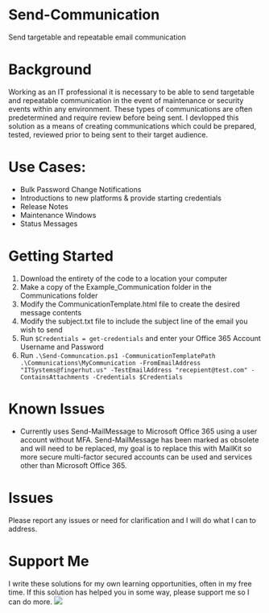 # Send-Communication
Send targetable and repeatable email communication

# Background
Working as an IT professional it is necessary to be able to send targetable and repeatable communication in the event of maintenance or security events within any environment.  These types of communications are often predetermined and require review before being sent.  I devlopped this solution as a means of creating communications which could be prepared, tested, reviewed prior to being sent to their target audience.  

# Use Cases:
* Bulk Password Change Notifications
* Introductions to new platforms & provide starting credentials
* Release Notes
* Maintenance Windows
* Status Messages

# Getting Started
1. Download the entirety of the code to a location your computer
1. Make a copy of the Example_Communication folder in the Communications folder
1. Modify the CommunicationTemplate.html file to create the desired message contents
1. Modify the subject.txt file to include the subject line of the email you wish to send
1. Run `$Credentials = get-credentials` and enter your Office 365 Account Username and Password
1. Run `.\Send-Communcation.ps1 -CommunicationTemplatePath .\Communications\MyCommunication -FromEmailAddress "ITSystems@fingerhut.us" -TestEmailAddress "recepient@test.com" -ContainsAttachments -Credentials $Credentials`

# Known Issues
* Currently uses Send-MailMessage to Microsoft Office 365 using a user account without MFA. Send-MailMessage has been marked as obsolete and will need to be replaced, my goal is to replace this with MailKit so more secure multi-factor secured accounts can be used and services other than Microsoft Office 365.

# Issues
Please report any issues or need for clarification and I will do what I can to address.

# Support Me
I write these solutions for my own learning opportunities, often in my free time.  If this solution has helped you in some way, please support me so I can do more.
<a href="https://www.buymeacoffee.com/FingerhutAsCode"><img src="https://img.buymeacoffee.com/button-api/?text=Fund my caffeine intake&emoji=🥤&slug=FingerhutAsCode&button_colour=FFDD00&font_colour=000000&font_family=Cookie&outline_colour=000000&coffee_colour=ffffff" /></a>
